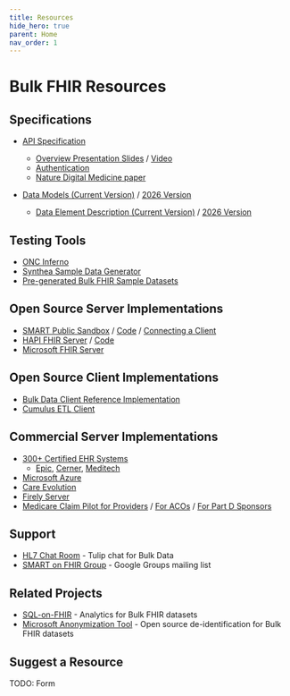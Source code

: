```yaml
---
title: Resources
hide_hero: true
parent: Home
nav_order: 1
---
```

# Bulk FHIR Resources

## Specifications

- [API Specification](https://hl7.org/fhir/uv/bulkdata/export.html)
  - [Overview Presentation Slides](https://bit.ly/bulk-june-2024) / [Video](https://www.youtube.com/watch?v=rCfmc3dAgl4%22)
  - [Authentication](https://www.hl7.org/fhir/smart-app-launch/backend-services.html)
  - [Nature Digital Medicine paper](https://www.nature.com/articles/s41746-020-00358-4)

- [Data Models (Current Version)](https://hl7.org/fhir/us/core/STU4/profiles-and-extensions.html) / [2026 Version](https://hl7.org/fhir/us/core/STU6.1/)
  - [Data Element Description (Current Version)](https://www.healthit.gov/isp/sites/isp/files/2020-10/USCDI-Version-1-July-2020-Errata-Final_0.pdf) / [2026 Version](https://www.healthit.gov/isp/sites/isp/files/2022-10/USCDI-Version-3-October-2022-Errata-Final.pdf)

## Testing Tools
- [ONC Inferno](https://inferno.healthit.gov/)
- [Synthea Sample Data Generator](https://github.com/synthetichealth/synthea)
- [Pre-generated Bulk FHIR Sample Datasets](https://github.com/smart-on-fhir/sample-bulk-fhir-datasets)

## Open Source Server Implementations
- [SMART Public Sandbox](https://bulk-data.smarthealthit.org/) / [Code](https://github.com/smart-on-fhir/bulk-data-sandbox) / [Connecting a Client](sandboxes.md#smart)
- [HAPI FHIR Server](https://hapifhir.io/) / [Code](https://github.com/hapifhir/hapi-fhir)
- [Microsoft FHIR Server](https://github.com/microsoft/fhir-server)

## Open Source Client Implementations
- [Bulk Data Client Reference Implementation](https://github.com/smart-on-fhir/bulk-data-client)
- [Cumulus ETL Client](https://github.com/smart-on-fhir/cumulus-etl)

## Commercial Server Implementations
- [300+ Certified EHR Systems](https://chpl.healthit.gov/#/api-documentation)
  - [Epic](https://fhir.epic.com/Documentation?docId=fhir_bulk_data), [Cerner](https://docs.oracle.com/en/industries/health/millennium-platform-apis/mfbda/bulk_data_access.html), [Meditech](https://fhir.meditech.com/explorer/api/uscore.R4._/2)
- [Microsoft Azure](https://azure.microsoft.com/en-us/services/healthcare-apis/)
- [Care Evolution](https://fhir.docs.careevolution.com/interface/r4/operations/)
- [Firely Server](https://fire.ly/products/firely-server/)
- [Medicare Claim Pilot for Providers](https://dpc.cms.gov/) / [For ACOs](https://bcda.cms.gov/) / [For Part D Sponsors](https://ab2d.cms.gov/)

## Support
- [HL7 Chat Room](https://chat.fhir.org/#narrow/channel/179250-bulk-data) - Tulip chat for Bulk Data
- [SMART on FHIR Group](https://groups.google.com/g/smart-on-fhir?pli=1) - Google Groups mailing list

## Related Projects
- [SQL-on-FHIR](https://sql-on-fhir.org/) - Analytics for Bulk FHIR datasets
- [Microsoft Anonymization Tool](https://github.com/microsoft/Tools-for-Health-Data-Anonymization) - Open source de-identification for Bulk FHIR datasets

## Suggest a Resource
TODO: Form